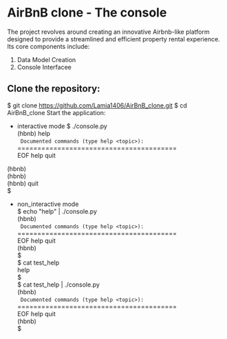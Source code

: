 # AirBnB clone - The console
The project revolves around creating an innovative Airbnb-like platform designed to provide a streamlined and efficient property rental experience. Its core components include:

1. Data Model Creation
2. Console Interfacee

## Clone the repository:
$ git clone https://github.com/Lamia1406/AirBnB_clone.git
$ cd AirBnB_clone
Start the application:
- interactive mode
$ ./console.py  
(hbnb) help  
` Documented commands (type help <topic>):`  
========================================  
EOF  help  quit  
  
(hbnb)  
(hbnb)  
(hbnb) quit  
$  
  
- non_interactive mode  
$ echo "help" | ./console.py    
(hbnb)     
` Documented commands (type help <topic>):`  
========================================  
EOF  help  quit  
(hbnb)  
$  
$ cat test_help  
help  
$  
$ cat test_help | ./console.py  
(hbnb)  
` Documented commands (type help <topic>):`  
========================================  
EOF  help  quit  
(hbnb)  
$  
